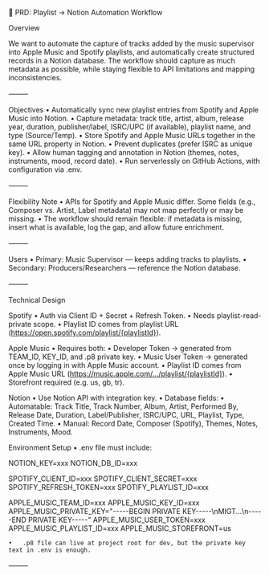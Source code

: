 
📄 PRD: Playlist → Notion Automation Workflow

Overview

We want to automate the capture of tracks added by the music supervisor into Apple Music and Spotify playlists, and automatically create structured records in a Notion database. The workflow should capture as much metadata as possible, while staying flexible to API limitations and mapping inconsistencies.

⸻

Objectives
	•	Automatically sync new playlist entries from Spotify and Apple Music into Notion.
	•	Capture metadata: track title, artist, album, release year, duration, publisher/label, ISRC/UPC (if available), playlist name, and type (Source/Temp).
	•	Store Spotify and Apple Music URLs together in the same URL property in Notion.
	•	Prevent duplicates (prefer ISRC as unique key).
	•	Allow human tagging and annotation in Notion (themes, notes, instruments, mood, record date).
	•	Run serverlessly on GitHub Actions, with configuration via .env.

⸻

Flexibility Note
	•	APIs for Spotify and Apple Music differ. Some fields (e.g., Composer vs. Artist, Label metadata) may not map perfectly or may be missing.
	•	The workflow should remain flexible: if metadata is missing, insert what is available, log the gap, and allow future enrichment.

⸻

Users
	•	Primary: Music Supervisor — keeps adding tracks to playlists.
	•	Secondary: Producers/Researchers — reference the Notion database.

⸻

Technical Design

Spotify
	•	Auth via Client ID + Secret + Refresh Token.
	•	Needs playlist-read-private scope.
	•	Playlist ID comes from playlist URL (https://open.spotify.com/playlist/{playlistId}).

Apple Music
	•	Requires both:
	•	Developer Token → generated from TEAM_ID, KEY_ID, and .p8 private key.
	•	Music User Token → generated once by logging in with Apple Music account.
	•	Playlist ID comes from Apple Music URL (https://music.apple.com/.../playlist/{playlistId}).
	•	Storefront required (e.g. us, gb, tr).

Notion
	•	Use Notion API with integration key.
	•	Database fields:
	•	Automatable: Track Title, Track Number, Album, Artist, Performed By, Release Date, Duration, Label/Publisher, ISRC/UPC, URL, Playlist, Type, Created Time.
	•	Manual: Record Date, Composer (Spotify), Themes, Notes, Instruments, Mood.

Environment Setup
	•	.env file must include:

NOTION_KEY=xxx
NOTION_DB_ID=xxx

SPOTIFY_CLIENT_ID=xxx
SPOTIFY_CLIENT_SECRET=xxx
SPOTIFY_REFRESH_TOKEN=xxx
SPOTIFY_PLAYLIST_ID=xxx

APPLE_MUSIC_TEAM_ID=xxx
APPLE_MUSIC_KEY_ID=xxx
APPLE_MUSIC_PRIVATE_KEY="-----BEGIN PRIVATE KEY-----\nMIGT...\n-----END PRIVATE KEY-----"
APPLE_MUSIC_USER_TOKEN=xxx
APPLE_MUSIC_PLAYLIST_ID=xxx
APPLE_MUSIC_STOREFRONT=us


	•	.p8 file can live at project root for dev, but the private key text in .env is enough.

⸻

